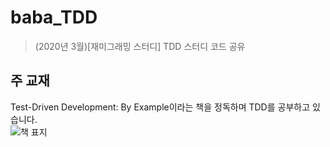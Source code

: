 # baba_TDD
> (2020년 3월)[재미그래밍 스터디] TDD 스터디 코드 공유

## 주 교재
Test-Driven Development: By Example이라는 책을 정독하며 TDD를 공부하고 있습니다.  
![책 표지](https://lh3.googleusercontent.com/proxy/GYEm55K6XKmXSX91-j7PfQY0tjymH-s6bV6kF0lY6JXepFT5osoFTUnSijyL2IuOEa5IOVUnoktcMC6h5g-3)

